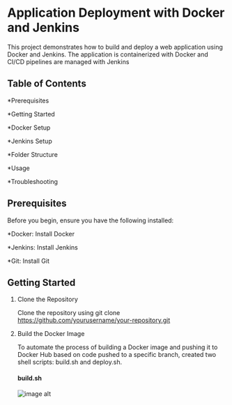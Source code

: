 # Application Deployment with Docker and Jenkins

This project demonstrates how to build and deploy a web application using Docker and Jenkins. The application is containerized with Docker and CI/CD pipelines are managed with Jenkins

## Table of Contents
*Prerequisites

*Getting Started

*Docker Setup

*Jenkins Setup

*Folder Structure

*Usage

*Troubleshooting

## Prerequisites
Before you begin, ensure you have the following installed:

*Docker: Install Docker

*Jenkins: Install Jenkins

*Git: Install Git

## Getting Started

1. Clone the Repository

    Clone the repository using git clone https://github.com/yourusername/your-repository.git

2. Build the Docker Image

   To automate the process of building a Docker image and pushing it to Docker Hub based on code pushed to a specific branch, created two shell scripts: build.sh and deploy.sh.
     #### build.sh 
      ![image alt]()

